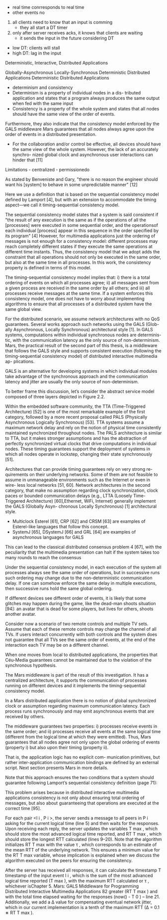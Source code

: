 - real time conrresponds to real time
- other events no

1. all clients need to know that an input is comming
    - they all start a DT timer
2. only after server receives acks, it knows that clients are waiting
    - it sends the input in the future considering DT

- low DT:  clients will stall
- high DT: lag in the input

Deterministic, Interactive, Distributed Applications

Globally-Asynchronous Locally-Synchronous Deterministic Distributed Applications
Deterministic Distributed Applications

- determinism and consistency
- Determinism is a property of individual nodes in a dis-
tributed application and states that a program always produces the same
output when fed with the same input
- Consistency is a property of the whole
system and states that all nodes should have the same view of the order of
events.

Furthermore, they
also indicate that the consistency model enforced by the GALS middleware
Mars guarantees that all nodes always agree upon the order of events in a
distributed presentation.

- For the collaboration and/or control be effective, all devices should have
the same view of the whole system. However, the lack of an accurately synchro-
nized global clock and asynchronous user interactions can hinder that [11]

Limitations
    - centralized
    - permissionedo

As stated by Benveniste and Gary, "there is no
reason the engineer should want his [system] to behave in some unpredictable
manner" [12]

Here we use a definition that is based
on the sequential consistency model defined by Lamport [4], but with an
extension to accommodate the timing aspect—we call it timing-sequential
consistency model.

The sequential consistency model states that a system is
said consistent if "the result of any execution is the same as if the operations of
all the [processes] were executed in some sequential order, and the operationsof each individual [process] appear in this sequence in the order specified by
its program" [4]
However, for multimedia applications just the ordering of
messages is not enough for a consistency model: different processes may reach
completely different states if they execute the same operations at different time
instants. Thus, the consistency model that we adopt adds the constraint that
all operations should not only be executed in the same order, but also at the
same time in all processes. In this work, the consistency property is defined in
terms of this model.

The timing-sequential consistency model implies that: i) there is a total
ordering of events on which all processes agree; ii) all messages sent from a
given process are received in the same order by all others; and iii) all processes
receive messages at the same time. If a system enforces this consistency model,
one does not have to worry about implementing algorithms to ensure that all
processes of a distributed system have the same global view.

For the distributed scenario, we assume network architectures with no
QoS guarantees. Several works approach such networks using the GALS (Glob-
ally Asynchronous, Locally Synchronous) architectural style [1]. In GALS
systems, computations within individual synchronous nodes are determinis-
tic, with the communication latency as the only source of non-determinism.
Mars, the practical result of the second part of this thesis, is a middleware
that follows the GALS style and supports consistent execution (following the
timing-sequential consistency model) of distributed interactive multimedia ap-
plications.

GALS is an alternative for developing systems in which individual
modules take advantage of the synchronous approach and the communication
latency and jitter are usually the only source of non-determinism.

To better frame this discussion, let’s consider the abstract service model
composed of three layers depicted in Figure 2.2.

Within the embedded software community, the TTA (Time-Triggered
Architecture) [52] is one of the most remarkable example of the first category,
followed by a more recent proposal called PALS (Physically Asynchronous
Logically Synchronous) [53]. TTA systems assume a maximum network delay
and rely on the notion of physical time consistently maintained synchronized
throughout nodes. The PALS architecture is similar to TTA, but it makes
stronger assumptions and has the abstraction of perfectly synchronized virtual
clocks that drive computations in individual nodes. These timing guarantees
support the deployment of systems in which all nodes operate in lockstep,
changing their state synchronously [51].

Architectures that can provide timing guarantees rely on very strong re-
quirements on their underlying networks. Some of them are not feasible to
assume in unmanageable environments such as the Internet or even in wire-
less local networks [51, 60]. Network architectures in the second category, that
make no assumption regarding clock synchronization, clock paces or bounded
communication delays (e.g., LTTA (Loosely Time-Triggered Architecture) [60],Ethernet, WiFi, Internet) generally implement the GALS (Globally Asyn-
chronous Locally Synchronous) [1] architectural style.

- Multiclock Esterel [61], CRP [62] and CRSM [63] are
examples of Esterel-like languages that follow this concept.
- SystemJ [65], DSystemJ [66]
and GRL [64] are examples of asynchronous languages for GALS

This can lead to the classical distributed consensus problem 4 [67], with the
peculiarity that the multimedia presentation can halt if the system takes too
many rounds to reach the consensus



Under the sequential consistency model, in each execution of the system
all processes always see the same order of operations, but in successive runs
such ordering may change due to the non-deterministic communication delay. If
one can somehow enforce the same delay in multiple executions, then successive
runs hold the same global ordering.




If different devices see different order
of events, it is likely that some glitches may happen during the game, like the
dead-man shoots situation [94]: an avatar that is dead for some players, but
lives for others, shoots another avatar.


Consider now a scenario of two remote controls and multiple TV sets.
Assume that each of these remote controls may change the channel of all
TVs. If users interact concurrently with both controls and the system does
not guarantee that all TVs see the same order of events, at the end of the
interaction each TV may be on a different channel.


When one moves from local to distributed applications, the properties
that Céu-Media guarantees cannot be maintained due to the violation of
the synchronous hypothesis.


The Mars middleware is part of the result of this investigation. It has a
centralized architecture, it supports the communication of processes running on
different devices and it implements the timing-sequential consistency model.

In
a Mars distributed application there is no notion of global synchronized clock
or assumption regarding maximum communication latency. Each process runs
synchronously and may emit asynchronous events that are received by others.

The middleware guarantees two properties: i) processes receive events in
the same order; and ii) processes receive all events at the same logical time
(different from the logical time at which they were emitted). Thus, Mars
guarantees that all nodes agree not only upon the global ordering of events
(property i) but also upon their timing (property ii).


That is, the application logic has no explicit com-
munication primitives, but rather inter-application communication bindings
are defined by an external script. Next section presents Mars in more details.


Note that this approach ensures the two conditions that a system should
guarantee following Lamport’s sequential consistency definition (page 71):

This problem arises because in distributed interactive multimedia applications
consistency is not only about ensuring total ordering of messages, but also
about guaranteeing that operations are executed at the correct time [95].



For each pair <I i , P i >, the server sends a message to all peers in P i
asking for the current logical time (line 5) and then waits for the responses.
Upon receiving each reply, the server updates the variables T max , which
should store the most advanced logical time reported, and RT T max , which
should store the longest RTT calculated (lines 9–20). Note that the algorithm
initializes RT T max with the value τ , which corresponds to an estimate of the
mean RTT of the underlying network. This ensures a minimum value for the
RT T max variable, whose implication is explained when we discuss the algorithm
executed on the peers for ensuring the consistency.


After the server has received all responses, it can calculate the timestamp
T timestamp of the input event I i , which is the sum of the most advanced logical
time reported (T max ), with the maximum RTT calculated or τ , whichever isChapter 5. Mars: GALS Middleware for Programming Distributed Interactive
Multimedia Applications
82
greater (RT T max ) and with the total time elapsed waiting for the responses
(now() - T 0 ) – line 21. Additionally, we add a ∆ value for compensating eventual
network jitter, which in our current implementation is a tenth of the maximum
RTT (∆ = 0.1 ∗ RT T max ).
